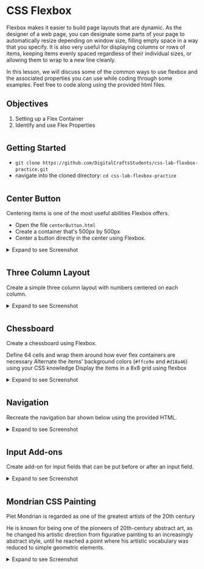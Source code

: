 # CSS Flexbox 

Flexbox makes it easier to build page layouts that are dynamic. As the designer of a web page, you can designate some parts of your page to automatically resize depending on window size, filling empty space in a way that you specify. It is also very useful for displaying columns or rows of items, keeping items evenly spaced regardless of their individual sizes, or allowing them to wrap to a new line cleanly.

In this lesson, we will discuss some of the common ways to use flexbox and the associated properties you can use while coding through some examples. Feel free to code along using the provided html files.

## Objectives 
1. Setting up a Flex Container 
2. Identify and use Flex Properties 

#

## Getting Started 
- `git clone https://github.com/DigitalCraftsStudents/css-lab-flexbox-practice.git` 
- navigate into the cloned directory: `cd css-lab-flexbox-practice` 


# 
## Center Button 

Centering items is one of the most useful abilities Flexbox offers. 

- Open the file `centerButton.html` 
- Create a container that's 500px by 500px
- Center a button directly in the center using Flexbox.

<details>
<summary>
Expand to see Screenshot
</summary>

![Centered Button Screenshot](./images/centerButton.png)

</details>


#

## Three Column Layout 

Create a simple three column layout with numbers centered on each column. 

<details>
<summary>
Expand to see Screenshot
</summary>

![3 Column Layout screenshot](./images/3columnLayout.png)

</details>

#
## Chessboard 

Create a chessboard using Flexbox.

Define 64 cells and wrap them around how ever flex containers are necessary
Alternate the items' background colors (`#ffce9e` and `#d18a46`) using your CSS knowledge
Display the items in a 8x8 grid using flexbox


<details>
<summary>
Expand to see Screenshot
</summary>

![Chessboard Screenshot](./images/chessboard.png)

</details>



#

## Navigation 
Recreate the navigation bar shown below using the provided HTML.

<details>
<summary>
Expand to see Screenshot
</summary>

![Navigation Screenshot](./images/navigation.png)
</details>

#

## Input Add-ons 

Create add-on for input fields that can be put before or after an input field. 

<details>
<summary>
Expand to see Screenshot
</summary>

![Input form screenshot](./images/form.png)

</details>

#

## Mondrian CSS Painting 

Piet Mondrian is regarded as one of the greatest artists of the 20th century 

He is known for being one of the pioneers of 20th-century abstract art, as he changed his artistic direction from figurative painting to an increasingly abstract style, until he reached a point where his artistic vocabulary was reduced to simple geometric elements. 

<details>
<summary>
Expand to see Screenshot
</summary>

![The artist Mondrian](./images/mondrian.png)

![Mondrian screenshot](./images/mondrian2.png)

</details>








